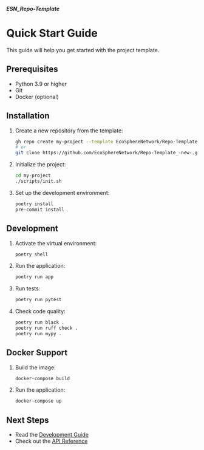 _**ESN_Repo-Template**_
# Quick Start Guide

This guide will help you get started with the project template.

## Prerequisites

- Python 3.9 or higher
- Git
- Docker (optional)

## Installation

1. Create a new repository from the template:
   ```bash
   gh repo create my-project --template EcoSphereNetwork/Repo-Template_-new-
   # or
   git clone https://github.com/EcoSphereNetwork/Repo-Template_-new-.git my-project
   ```

2. Initialize the project:
   ```bash
   cd my-project
   ./scripts/init.sh
   ```

3. Set up the development environment:
   ```bash
   poetry install
   pre-commit install
   ```

## Development

1. Activate the virtual environment:
   ```bash
   poetry shell
   ```

2. Run the application:
   ```bash
   poetry run app
   ```

3. Run tests:
   ```bash
   poetry run pytest
   ```

4. Check code quality:
   ```bash
   poetry run black .
   poetry run ruff check .
   poetry run mypy .
   ```

## Docker Support

1. Build the image:
   ```bash
   docker-compose build
   ```

2. Run the application:
   ```bash
   docker-compose up
   ```

## Next Steps

- Read the [Development Guide](../development/guide.md)
- Check out the [API Reference](../api/reference.md)